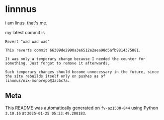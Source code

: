 # linnnus

i am linus. that's me.

my latest commit is

```
Revert "wad wad wad"

This reverts commit 66309de2990a3e6512e2aea98d5afb9814375881.

It was only a temporary change because I needed the counter for
something. Just forgot to remove it afterwards.

Such temporary changes should become unnecessary in the future, since
the site rebuilds itself only on pushes as of
linnnus/nix-monorepo@3ac6c7a.
```

## Meta

This README was automatically generated on `fv-az1530-844` using Python
`3.10.16` at `2025-01-25 05:33:49.200183`.
